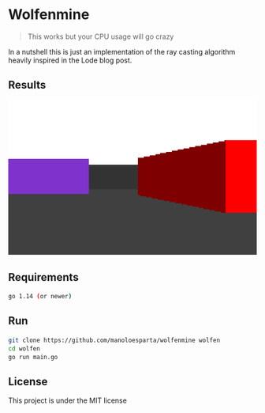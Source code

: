 # Wolfenmine

> This works but your CPU usage will go crazy

In a nutshell this is just an implementation of the ray casting algorithm heavily inspired in the Lode blog post.

## Results

![result](./result.png)

## Requirements

```bash
go 1.14 (or newer)
```

## Run

```bash
git clone https://github.com/manoloesparta/wolfenmine wolfen
cd wolfen
go run main.go
```

## License

This project is under the MIT license
